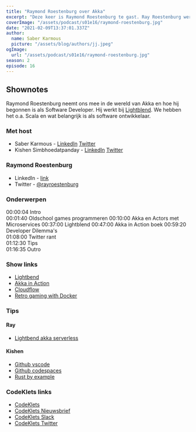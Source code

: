 ```yaml
---
title: "Raymond Roestenburg over Akka"
excerpt: "Deze keer is Raymond Roestenburg te gast. Ray Roestenburg werkt bij Lightbend als Tech Lead in het Akka Platform team met Cloud-native initiatieven met een focus op Akka en Kubernetes. Daarnaast werkt hij ook aan Cloudflow. Hij is de auteur van 'Akka in Action' voor Manning publications. Aan het coden sinds de Commodore 64 in de 80's.."
coverImage: "/assets/podcast/s01e16/raymond-roestenburg.jpg"
date: "2021-02-09T13:37:01.337Z"
author:
  name: Saber Karmous
  picture: "/assets/blog/authors/jj.jpeg"
ogImage:
  url: "/assets/podcast/s01e16/raymond-roestenburg.jpg"
season: 2
episode: 16
---
```


## Shownotes

Raymond Roestenburg neemt ons mee in de wereld van Akka en hoe hij begonnen is als Software Developer. Hij werkt bij [Lightblend](https://www.lightbend.com/). We hebben het o.a. Scala en wat belangrijk is als software ontwikkelaar.

### Met host

- Saber Karmous - [LinkedIn](https://www.linkedin.com/in/saberkarmous/) [Twitter](https://twitter.com/sdotone)
- Kishen Simbhoedatpanday - [LinkedIn](https://www.linkedin.com/in/kishensimbhoedatpanday/) [Twitter](https://twitter.com/KishenPanday)

### Raymond Roestenburg

- LinkedIn - [link](https://www.linkedin.com/in/raymondroestenburg)
- Twitter - [@rayroestenburg](https://twitter.com/rayroestenburg)

### Onderwerpen

00:00:04 Intro  
00:01:40 Oldschool games programmeren
00:10:00 Akka en Actors met Microservices
00:37:00 Lightblend
00:47:00 Akka in Action boek
00:59:20 Developer Dilemma's  
01:08:00 Twitter rant  
01:12:30 Tips  
01:16:35 Outro  

### Show links
- [Lightbend](https://www.lightbend.com/)
- [Akka in Action](https://www.manning.com/books/akka-in-action)
- [Cloudflow](https://cloudflow.io/)
- [Retro gaming with Docker](https://www.youtube.com/watch?v=LriUAmAkuD8)

### Tips

#### Ray
- [Lightbend akka serverless](https://www.lightbend.com/akka-serverless)

#### Kishen
- [Github vscode](https://github1s.com/akka/akka)
- [Github codespaces](https://github.com/features/codespaces)
- [Rust by example](https://doc.rust-lang.org/rust-by-example/)

### CodeKlets links

- [CodeKlets](https://codeklets.nl)
- [CodeKlets Nieuwsbrief](https://codeklets.nl/newsletter)
- [CodeKlets Slack](https://join.slack.com/t/codeklets/shared_invite/enQtNzQ4MTI4MTMxNzY2LWYzNTk0NzE1YzdkNDczYTg1MDBjZDIyZjkzMThmYTBkZTY3ZTBhNDYyOGY4OWQxZGExM2Q5NzA2ZDM0NGY1ZGM)
- [CodeKlets Twitter](https://twitter.com/codeklets)

